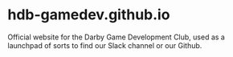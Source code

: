 # hdb-gamedev.github.io
Official website for the Darby Game Development Club, used as a launchpad of sorts to find our Slack channel or our Github.
